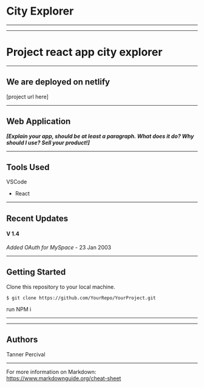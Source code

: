 # City Explorer
---------------------------------
---------------------------------

# Project react app city explorer
---------------------------------
## We are deployed on netlify

[project url here]

---------------------------------
## Web Application
***[Explain your app, should be at least a paragraph. What does it do? Why should I use? Sell your product!]***



---------------------------------

## Tools Used
VSCode

- React

---------------------------------

## Recent Updates

#### V 1.4
*Added OAuth for MySpace* - 23 Jan 2003

---------------------------

## Getting Started

Clone this repository to your local machine.
```
$ git clone https://github.com/YourRepo/YourProject.git
```
run NPM i 


---------------------------------

------------------------------

## Authors
Tanner Percival

------------------------------

For more information on Markdown: https://www.markdownguide.org/cheat-sheet

